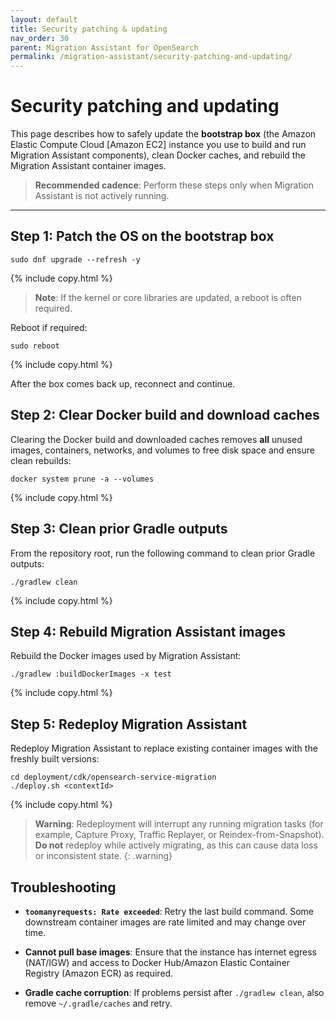 ```yaml
---
layout: default
title: Security patching & updating
nav_order: 30
parent: Migration Assistant for OpenSearch
permalink: /migration-assistant/security-patching-and-updating/
---
```


# Security patching and updating

This page describes how to safely update the **bootstrap box** (the Amazon Elastic Compute Cloud [Amazon EC2] instance you use to build and run Migration Assistant components), clean Docker caches, and rebuild the Migration Assistant container images.

> **Recommended cadence**: Perform these steps only when Migration Assistant is not actively running.

---

## Step 1: Patch the OS on the bootstrap box

```shell
sudo dnf upgrade --refresh -y
```
{% include copy.html %}

> **Note**: If the kernel or core libraries are updated, a reboot is often required.

Reboot if required:

```shell
sudo reboot
```
{% include copy.html %}

After the box comes back up, reconnect and continue.


## Step 2: Clear Docker build and download caches

Clearing the Docker build and downloaded caches removes **all** unused images, containers, networks, and volumes to free disk space and ensure clean rebuilds:

```shell
docker system prune -a --volumes
```
{% include copy.html %}


## Step 3: Clean prior Gradle outputs

From the repository root, run the following command to clean prior Gradle outputs:

```shell
./gradlew clean
```
{% include copy.html %}


## Step 4: Rebuild Migration Assistant images

Rebuild the Docker images used by Migration Assistant:

```shell
./gradlew :buildDockerImages -x test
```
{% include copy.html %}


## Step 5: Redeploy Migration Assistant

Redeploy Migration Assistant to replace existing container images with the freshly built versions:

```shell
cd deployment/cdk/opensearch-service-migration
./deploy.sh <contextId>
```
{% include copy.html %}

> **Warning**: Redeployment will interrupt any running migration tasks (for example, Capture Proxy, Traffic Replayer, or Reindex-from-Snapshot).
> **Do not** redeploy while actively migrating, as this can cause data loss or inconsistent state.
{: .warning}


## Troubleshooting

* **`toomanyrequests: Rate exceeded`**:
  Retry the last build command. Some downstream container images are rate limited and may change over time.

* **Cannot pull base images**:
  Ensure that the instance has internet egress (NAT/IGW) and access to Docker Hub/Amazon Elastic Container Registry (Amazon ECR) as required.

* **Gradle cache corruption**:
  If problems persist after `./gradlew clean`, also remove `~/.gradle/caches` and retry.